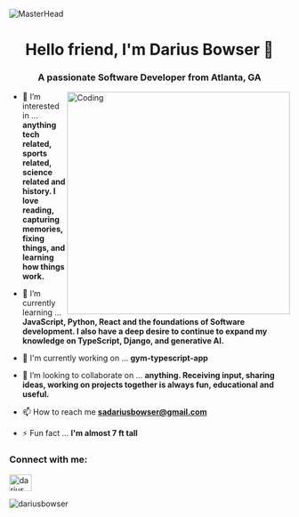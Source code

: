 ![MasterHead](https://firebasestorage.googleapis.com/v0/b/flexi-coding.appspot.com/o/dempgi7-520f8d5f-63d4-4453-8822-dbc149ae27f8.gif?alt=media&token=91c0c7b2-93c3-4029-b011-1a8703c5730d)

<h1 align="center">Hello friend, I'm Darius Bowser 👋</h1>
<h3 align="center">A passionate Software Developer from Atlanta, GA</h3>
<img align="right" alt="Coding" width="400" src="https://cdn.dribbble.com/users/1162077/screenshots/3848914/programmer.gif">


- 👀 I’m interested in … **anything tech related, sports related, science related and history. I love reading, capturing memories, fixing things, and learning how things work.**

- 🌱 I’m currently learning … **JavaScript, Python, React and the foundations of Software development. I also have a deep desire to continue to expand my knowledge on TypeScript, Django, and generative AI.**
  
- 🔭 I'm currently working on ... **gym-typescript-app**

- 💞️ I’m looking to collaborate on ... **anything. Receiving input, sharing ideas, working on projects together is always fun, educational and useful.**

- 📫 How to reach me **sadariusbowser@gmail.com**

- ⚡ Fun fact ... **I'm almost 7 ft tall**

<h3 align="left">Connect with me:</h3>
<p align="left">
<a href="https://linkedin.com/in/darius bowser" target="blank"><img align="center" src="https://raw.githubusercontent.com/rahuldkjain/github-profile-readme-generator/master/src/images/icons/Social/linked-in-alt.svg" alt="darius bowser" height="30" width="40" /></a>
</p>



<p><img align="left" src="https://github-readme-stats.vercel.app/api/top-langs?username=dariusbowser&show_icons=true&locale=en&layout=compact" alt="dariusbowser" /></p>


